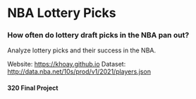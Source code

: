# NBA Lottery Picks 
### How often do lottery draft picks in the NBA pan out?
Analyze lottery picks and their success in the NBA.


Website: https://khoay.github.io
Dataset: http://data.nba.net/10s/prod/v1/2021/players.json
#### 320 Final Project
